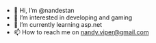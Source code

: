 - 👋 Hi, I’m @nandestan
- 👀 I’m interested in developing and gaming
- 🌱 I’m currently learning asp.net
- 📫 How to reach me on nandy.viper@gmail.com

<!---
nandestan/nandestan is a ✨ special ✨ repository because its `README.md` (this file) appears on your GitHub profile.
You can click the Preview link to take a look at your changes.
--->
